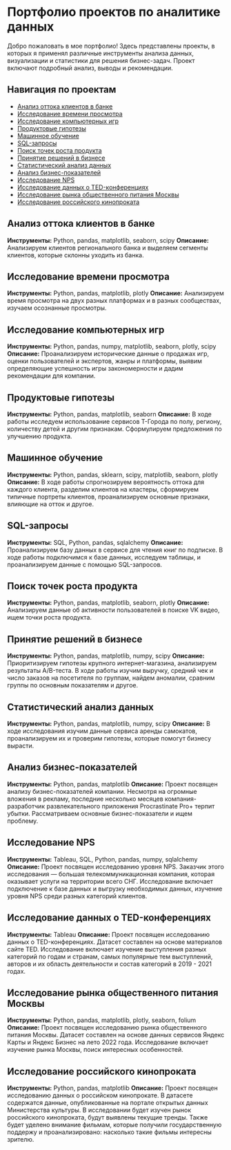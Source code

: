 # Портфолио проектов по аналитике данных
Добро пожаловать в мое портфолио! Здесь представлены проекты, в которых я применял различные инструменты анализа данных, визуализации и статистики для решения бизнес-задач. Проект включают подробный анализ, выводы и рекомендации.
## Навигация по проектам
- [Анализ оттока клиентов в банке](#Анализ-оттока-клиентов-в-банке)
- [Исследование времени просмотра](#Исследование-времени-просмотра)
- [Исследование компьютерных игр](#Исследование-компьютерных-игр)
- [Продуктовые гипотезы](#Продуктовые-гипотезы)
- [Машинное обучение](#Машинное-обучение)
- [SQL-запросы](#SQL-запросы)
- [Поиск точек роста продукта](#Поиск-точек-роста-продукта)
- [Принятие решений в бизнесе](#Принятие-решений-в-бизнесе)
- [Статистический анализ данных](#Статистический-анализ-данных)
- [Анализ бизнес-показателей](#Анализ-бизнес-показателей)
- [Исследование NPS](#Исследование-NPS)
- [Исследование данных о TED-конференциях](#Исследование-данных-о-TED-конференциях)
- [Исследование рынка общественного питания Москвы](#Исследование-рынка-общественного-питания-Москвы)
- [Исследование российского кинопроката](#Исследование-российского-кинопроката)
  
## Анализ оттока клиентов в банке
**Инструменты:** Python, pandas, matplotlib, seaborn, scipy
**Описание:** Анализируем клиентов регионального банка и выделяем сегменты клиентов, которые склонны уходить из банка.
## Исследование времени просмотра
**Инструменты:** Python, pandas, matplotlib, plotly
**Описание:** Анализируем время просмотра на двух разных платформах и в разных сообществах, изучаем осознанные просмотры.
## Исследование компьютерных игр
**Инструменты:** Python, pandas, numpy, matplotlib, seaborn, plotly, scipy
**Описание:** Проанализируем исторические данные о продажах игр, оценки пользователей и экспертов, жанры и платформы, выявим определяющие успешность игры закономерности и дадим рекомендации для компании.
## Продуктовые гипотезы
**Инструменты:** Python, pandas, matplotlib, seaborn
**Описание:** В ходе работы исследуем использование сервисов Т-Города по полу, региону, количеству детей и другим признакам. Сформулируем предложения по улучшению продукта. 
## Машинное обучение 
**Инструменты:** Python, pandas, sklearn, scipy, matplotlib, seaborn, plotly
**Описание:** В ходе работы спрогнозируем вероятность оттока для каждого клиента, разделим клиентов на кластеры, сформируем типичные портреты клиентов, проанализируем основные признаки, влияющие на отток и другое.
## SQL-запросы 
**Инструменты:** SQL, Python, pandas, sqlalchemy
**Описание:** Проанализируем базу данных в сервисе для чтения книг по подписке. В ходе работы подключимся к базе данных, исследуем таблицы, и проанализируем данные с помощью SQL-запросов.
## Поиск точек роста продукта 
**Инструменты:** Python, pandas, matplotlib, seaborn, plotly
**Описание:** Анализируем данные об активности пользователей в поиске VK видео, ищем точки роста продукта.
## Принятие решений в бизнесе
**Инструменты:** Python, pandas, matplotlib, numpy, scipy
**Описание:** Приоритизируем гипотезы крупного интернет-магазина, анализируем результаты A/B-теста. В ходе работы изучим выручку, средний чек и число заказов на посетителя по группам, найдем аномалии, сравним группы по основным показателям и другое.
## Статистический анализ данных 
**Инструменты:** Python, pandas, matplotlib, numpy, scipy
**Описание:** В ходе исследования изучим данные сервиса аренды самокатов, проанализируем их и проверим гипотезы, которые помогут бизнесу вырасти.
## Анализ бизнес-показателей 
**Инструменты:** Python, pandas, matplotlib
**Описание:** Проект посвящен анализу бизнес-показателей компании. Несмотря на огромные вложения в рекламу, последние несколько месяцев компания-разработчик развлекательного приложения Procrastinate Pro+ терпит убытки. Рассматриваем основные бизнес-показатели и ищем проблему.
## Исследование NPS
**Инструменты:** Tableau, SQL, Python, pandas, numpy, sqlalchemy
**Описание:** Проект посвящен исследованию уровня NPS. Заказчик этого исследования — большая телекоммуникационная компания, которая оказывает услуги на территории всего СНГ. Исследование включает подключение к базе данных и выгрузку необходимых данных, изучение уровня NPS среди разных категорий клиентов.
## Исследование данных о TED-конференциях 
**Инструменты:** Tableau
**Описание:** Проект посвящен исследованию данных о TED-конференциях. Датасет составлен на основе материалов сайте TED. Исследование включает изучение выступления разных категорий по годам и странам, самых популярные тем выступлений, авторов и их область деятельности и состав категорий в 2019 - 2021 годах.
## Исследование рынка общественного питания Москвы
**Инструменты:** Python, pandas, matplotlib, plotly, seaborn, folium
**Описание:** Проект посвящен исследованию рынка общественного питания Москвы. Датасет составлен на основе данных сервисов Яндекс Карты и Яндекс Бизнес на лето 2022 года. Исследование включает изучение рынка Москвы, поиск интересных особенностей.
## Исследование российского кинопроката 
**Инструменты:** Python, pandas, matplotlib
**Описание:** Проект посвящен исследованию данных о российском кинопрокате. В датасете содержатся данные, опубликованные на портале открытых данных Министерства культуры. В исследовании будет изучен рынок российского кинопроката, будут выявлены текущие тренды. Также будет уделено внимание фильмам, которые получили государственную поддержу и проанализировано: насколько такие фильмы интересны зрителю.
